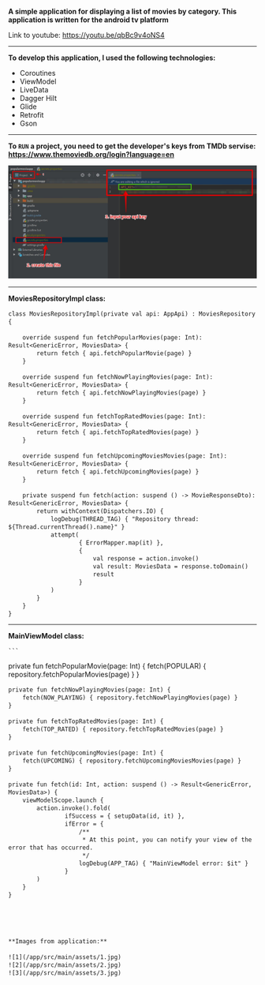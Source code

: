 **A simple application for displaying a list of movies by category. This application is written for the android tv platform**

Link to youtube: https://youtu.be/qbBc9v4oNS4

---

**To develop this application, I used the following technologies:**

- Coroutines
- ViewModel
- LiveData
- Dagger Hilt
- Glide
- Retrofit
- Gson

---

**To `RUN` a project, you need to get the developer's keys from TMDb servise: https://www.themoviedb.org/login?language=en**


![Add secret key to project](/app/src/main/assets/4.jpg)

---

**MoviesRepositoryImpl class:**

```
class MoviesRepositoryImpl(private val api: AppApi) : MoviesRepository {

    override suspend fun fetchPopularMovies(page: Int): Result<GenericError, MoviesData> {
        return fetch { api.fetchPopularMovie(page) }
    }

    override suspend fun fetchNowPlayingMovies(page: Int): Result<GenericError, MoviesData> {
        return fetch { api.fetchNowPlayingMovies(page) }
    }

    override suspend fun fetchTopRatedMovies(page: Int): Result<GenericError, MoviesData> {
        return fetch { api.fetchTopRatedMovies(page) }
    }

    override suspend fun fetchUpcomingMoviesMovies(page: Int): Result<GenericError, MoviesData> {
        return fetch { api.fetchUpcomingMovies(page) }
    }

    private suspend fun fetch(action: suspend () -> MovieResponseDto): Result<GenericError, MoviesData> {
        return withContext(Dispatchers.IO) {
            logDebug(THREAD_TAG) { "Repository thread: ${Thread.currentThread().name}" }
            attempt(
                    { ErrorMapper.map(it) },
                    {
                        val response = action.invoke()
                        val result: MoviesData = response.toDomain()
                        result
                    }
            )
        }
    }
}
```

---

**MainViewModel class:**

    ```
private fun fetchPopularMovie(page: Int) {
        fetch(POPULAR) { repository.fetchPopularMovies(page) }
    }

    private fun fetchNowPlayingMovies(page: Int) {
        fetch(NOW_PLAYING) { repository.fetchNowPlayingMovies(page) }
    }

    private fun fetchTopRatedMovies(page: Int) {
        fetch(TOP_RATED) { repository.fetchTopRatedMovies(page) }
    }

    private fun fetchUpcomingMovies(page: Int) {
        fetch(UPCOMING) { repository.fetchUpcomingMoviesMovies(page) }
    }

    private fun fetch(id: Int, action: suspend () -> Result<GenericError, MoviesData>) {
        viewModelScope.launch {
            action.invoke().fold(
                    ifSuccess = { setupData(id, it) },
                    ifError = {
                        /**
                         * At this point, you can notify your view of the error that has occurred.
                         */
                        logDebug(APP_TAG) { "MainViewModel error: $it" }
                    }
            )
        }
    }
```




**Images from application:**

![1](/app/src/main/assets/1.jpg)
![2](/app/src/main/assets/2.jpg)
![3](/app/src/main/assets/3.jpg)